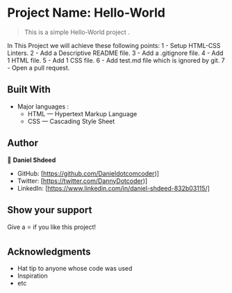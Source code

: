 
# Project Name: Hello-World

> This is a simple Hello-World project . 



In This Project we will achieve these following points:
  1 - Setup HTML-CSS Linters.
  2 - Add a Descriptive README file.
  3 - Add a .gitignore file.
  4 - Add 1 HTML file.
  5 - Add 1 CSS file.
  6 - Add test.md file which is ignored by git.
  7 - Open a pull request.  

## Built With

- Major languages :
   * HTML — Hypertext Markup Language
   * CSS — Cascading Style Sheet

## Author

👤 **Daniel Shdeed**

- GitHub: [https://github.com/Danieldotcomcoder)]
- Twitter: [https://twitter.com/DannyDotcoder)]
- LinkedIn: [https://www.linkedin.com/in/daniel-shdeed-832b03115/]



## Show your support

Give a ⭐️ if you like this project!

## Acknowledgments

- Hat tip to anyone whose code was used
- Inspiration
- etc


